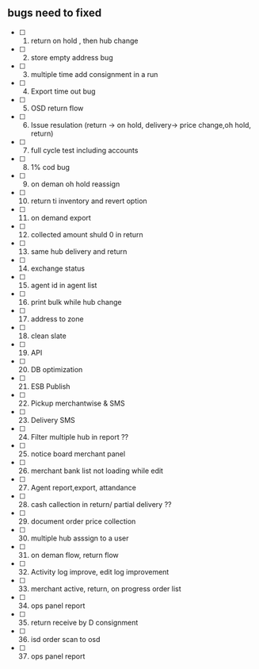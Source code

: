## bugs need to fixed


- [ ] 1. return on hold , then hub change
- [ ] 2. store empty address bug
- [ ] 3. multiple time add consignment in a run
- [ ] 4. Export time out bug
- [ ] 5. OSD return flow
- [ ] 6. Issue resulation (return -> on hold, delivery-> price change,oh hold, return)
- [ ] 7. full cycle test including accounts
- [ ] 8. 1% cod bug
- [ ] 9. on deman oh hold reassign
- [ ] 10. return ti inventory and revert option
- [ ] 11. on demand export
- [ ] 12. collected amount shuld 0 in return
- [ ] 13. same hub delivery and return
- [ ] 14. exchange status
- [ ] 15. agent id in agent list
- [ ] 16. print bulk while hub change
- [ ] 17. address to zone
- [ ] 18. clean slate
- [ ] 19. API
- [ ] 20. DB optimization
- [ ] 21. ESB Publish
- [ ] 22. Pickup merchantwise & SMS
- [ ] 23. Delivery SMS
- [ ] 24. Filter multiple hub in report ??
- [ ] 25. notice board merchant panel
- [ ] 26. merchant bank list not loading while edit
- [ ] 27. Agent report,export, attandance
- [ ] 28. cash callection in return/ partial delivery ??
- [ ] 29. document order price collection
- [ ] 30. multiple hub asssign to a user
- [ ] 31. on deman flow, return flow
- [ ] 32. Activity log improve, edit log improvement
- [ ] 33. merchant active, return, on progress order list
- [ ] 34. ops panel report
- [ ] 35. return receive by D consignment
- [ ] 36. isd order scan to osd
- [ ] 37. ops panel report
